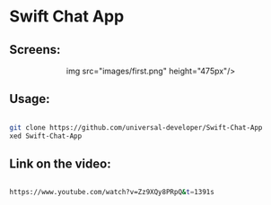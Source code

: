 <h1>Swift Chat App </h1>

<h2>Screens: </h2>

<p align="center">img src="images/first.png" height="475px"/></p>

<h2>Usage: </h2>


```bash

git clone https://github.com/universal-developer/Swift-Chat-App
xed Swift-Chat-App

```

<h2>Link on the video: </h2>


```bash

https://www.youtube.com/watch?v=Zz9XQy8PRpQ&t=1391s

```
